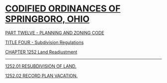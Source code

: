 [CODIFIED ORDINANCES OF SPRINGBORO, OHIO](index.html)
=====================================================

[PART TWELVE - PLANNING AND ZONING CODE](465ba412.html)

[TITLE FOUR - Subdivision Regulations](48c4a412.html)

[CHAPTER 1252 Land Readjustment](4c3ba412.html)

* * * * *

[1252.01 RESUBDIVISION OF LAND.](4c43a412.html)

[1252.02 RECORD PLAN VACATION.](4c4ea412.html)
